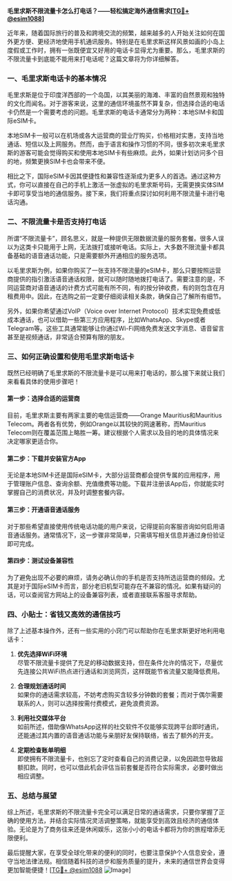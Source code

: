 **毛里求斯不限流量卡怎么打电话？——轻松搞定海外通信需求[[TG💪+ @esim1088](https://t.me/s/esim1088)]**

近年来，随着国际旅行的普及和跨境交流的频繁，越来越多的人开始关注如何在国外更方便、更经济地使用手机通讯服务。特别是在毛里求斯这样风景如画的小岛上度假或工作时，拥有一张既便宜又好用的电话卡显得尤为重要。那么，毛里求斯的不限流量卡到底能不能用来打电话呢？这篇文章将为你详细解答。

### **一、毛里求斯电话卡的基本情况**

毛里求斯是位于印度洋西部的一个岛国，以其美丽的海滩、丰富的自然景观和独特的文化而闻名。对于游客来说，这里的通信环境虽然不算复杂，但选择合适的电话卡仍然是一个需要考虑的问题。毛里求斯的电话卡通常分为两种：本地SIM卡和国际eSIM卡。

本地SIM卡一般可以在机场或各大运营商的营业厅购买，价格相对实惠，支持当地通话、短信以及上网服务。然而，由于语言和操作习惯的不同，很多初次来毛里求斯的游客可能会觉得购买和使用本地SIM卡有些麻烦。此外，如果计划访问多个目的地，频繁更换SIM卡也会带来不便。

相比之下，国际eSIM卡因其便捷性和兼容性逐渐成为更多人的首选。通过这种方式，你可以直接在自己的手机上激活一张虚拟的毛里求斯号码，无需更换实体SIM卡即可享受当地的通信服务。接下来，我们将重点探讨如何利用不限流量卡进行电话沟通。

### **二、不限流量卡是否支持打电话**

所谓“不限流量卡”，顾名思义，就是一种提供无限数据流量的服务套餐。很多人误以为这类卡只能用于上网，无法拨打或接听电话。实际上，大多数不限流量卡都具备基础的语音通话功能，只是需要额外开通相应的服务选项。

以毛里求斯为例，如果你购买了一张支持不限流量的eSIM卡，那么只要按照运营商提供的指引激活语音通话权限，就可以随时随地拨打电话了。需要注意的是，不同运营商对语音通话的计费方式可能有所不同，有的按分钟收费，有的则包含在月租费用中。因此，在选购之前一定要仔细阅读相关条款，确保自己了解所有细节。

另外，如果你希望通过VoIP（Voice over Internet Protocol）技术实现免费或低成本通话，也可以借助一些第三方应用程序，比如WhatsApp、Skype或者Telegram等。这些工具通常能够让你通过Wi-Fi网络免费发送文字消息、语音留言甚至是视频通话，非常适合预算有限的朋友。

### **三、如何正确设置和使用毛里求斯电话卡**

既然已经明确了毛里求斯的不限流量卡是可以用来打电话的，那么接下来就让我们来看看具体的使用步骤吧！

#### **第一步：选择合适的运营商**
目前，毛里求斯主要有两家主要的电信运营商——Orange Mauritius和Mauritius Telecom。两者各有优势，例如Orange以其较快的网速著称，而Mauritius Telecom则在覆盖范围上略胜一筹。建议根据个人需求以及目的地的具体情况来决定哪家更适合你。

#### **第二步：下载并安装官方App**
无论是本地SIM卡还是国际eSIM卡，大部分运营商都会提供专属的应用程序，用于管理账户信息、查询余额、充值缴费等功能。下载并注册该App后，你就能实时掌握自己的消费状况，并及时调整套餐内容。

#### **第三步：开通语音通话服务**
对于那些希望直接使用传统电话功能的用户来说，记得提前向客服咨询如何启用语音通话服务。通常情况下，这一步骤非常简单，只需填写相关信息并通过身份验证即可完成。

#### **第四步：测试设备兼容性**
为了避免出现不必要的麻烦，请务必确认你的手机是否支持所选运营商的频段。尤其是对于国际eSIM卡而言，部分老旧机型可能存在不兼容的情况。如果有疑问的话，可以查阅官方网站上的设备兼容列表，或者直接联系客服寻求帮助。

### **四、小贴士：省钱又高效的通信技巧**

除了上述基本操作外，还有一些实用的小窍门可以帮助你在毛里求斯更好地利用电话卡：

1. **优先选择WiFi环境**  
   尽管不限流量卡提供了充足的移动数据支持，但在条件允许的情况下，尽量优先连接公共WiFi热点进行通话和浏览网页，这样既能节省流量又能降低费用。

2. **合理规划通话时间**  
   如果你的通话需求较高，不妨考虑购买含较多分钟数的套餐；而对于偶尔需要联系的人，则可以选择按需付费模式，避免浪费资源。

3. **利用社交媒体平台**  
   如前所述，借助像WhatsApp这样的社交软件不仅能够实现跨平台即时通讯，还能通过其内置的语音通话功能与亲朋好友保持联络，省去了额外的开支。

4. **定期检查账单明细**  
   即使拥有不限流量卡，也别忘了定时查看自己的消费记录，以免因疏忽导致超额扣款。同时，也可以借此机会评估当前套餐是否符合实际需求，必要时做出相应调整。

### **五、总结与展望**

综上所述，毛里求斯的不限流量卡完全可以满足日常的通话需求，只要你掌握了正确的使用方法，并结合实际情况灵活调整策略，就能享受到高效且经济的通信体验。无论是为了商务往来还是休闲娱乐，这张小小的电话卡都将为你的旅程增添无限便利。

最后提醒大家，在享受全球化带来的便利的同时，也要注意保护个人信息安全，遵守当地法律法规。相信随着科技的进步和服务质量的提升，未来的通信世界会变得更加智能便捷！[[TG💪+ @esim1088](https://t.me/s/esim1088) ![Image](https://i.postimg.cc/4NQfJmqS/Snipaste-2025-05-13-00-14-12.png)]